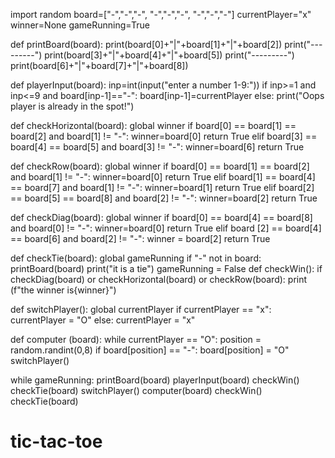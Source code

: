 import random
board=["-","-","-",
       "-","-","-",
       "-","-","-"]
currentPlayer="x"
winner=None
gameRunning=True

def printBoard(board):
    print(board[0]+"|"+board[1]+"|"+board[2])
    print("---------")
    print(board[3]+"|"+board[4]+"|"+board[5])
    print("---------")
    print(board[6]+"|"+board[7]+"|"+board[8])



def playerInput(board):
    inp=int(input("enter a number 1-9:"))
    if inp>=1 and inp<=9 and board[inp-1]=="-":
        board[inp-1]=currentPlayer
    else:
        print("Oops player is already in the spot!")

def checkHorizontal(board):
    global winner
    if board[0] == board[1] == board[2] and board[1] != "-":
       winner=board[0]
       return True
    elif board[3] == board[4] == board[5] and board[3] != "-":
        winner=board[6]
        return True
    

def checkRow(board):
    global winner
    if board[0] == board[1] == board[2] and board[1] != "-":
        winner=board[0]
        return True
    elif board[1] == board[4] == board[7] and board[1] != "-":
        winner=board[1]
        return True
    elif board[2] == board[5] == board[8] and board[2] != "-":
        winner=board[2]
        return True
    
def checkDiag(board):
    global winner
    if board[0] == board[4] == board[8] and board[0] != "-":
        winner=board[0]
        return True
    elif board [2] == board[4] == board[6] and board[2] != "-":
        winner = board[2]
        return True

def checkTie(board):
    global gameRunning
    if "-" not in board:
        printBoard(board)
        print("it is a tie")
        gameRunning = False
def checkWin():
    if checkDiag(board) or checkHorizontal(board) or checkRow(board):
        print (f"the winner is{winner}")      
    
def switchPlayer():
    global currentPlayer
    if currentPlayer == "x":
        currentPlayer = "O"
    else:
        currentPlayer = "x"
         
def computer (board):
    while currentPlayer == "O":
        position = random.randint(0,8)
        if board[position] == "-":
            board[position] = "O"
            switchPlayer()

while gameRunning:
    printBoard(board)
    playerInput(board)
    checkWin()
    checkTie(board)
    switchPlayer()
    computer(board)
    checkWin()
    checkTie(board)

# tic-tac-toe
